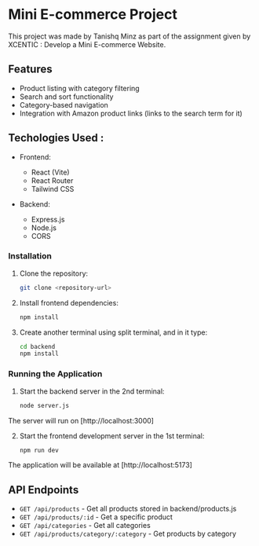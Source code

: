 # Mini E-commerce Project

This project was made by Tanishq Minz as part of the assignment given by XCENTIC : Develop a Mini E-commerce Website.

## Features

- Product listing with category filtering
- Search and sort functionality
- Category-based navigation
- Integration with Amazon product links (links to the search term for it)

## Techologies Used :

- Frontend:
  - React (Vite)
  - React Router
  - Tailwind CSS

- Backend:
  - Express.js
  - Node.js
  - CORS

### Installation

1. Clone the repository:

   ```bash
   git clone <repository-url>
   ```

2. Install frontend dependencies:

    ```bash
    npm install
    ```

3. Create another terminal using split terminal, and in it type: 

    ```bash
    cd backend
    npm install
    ```

### Running the Application

1. Start the backend server in the 2nd terminal:

    ```bash
    node server.js
    ```

The server will run on [http://localhost:3000]


2. Start the frontend development server in the 1st terminal:

    ```bash
    npm run dev
    ```

The application will be available at [http://localhost:5173]


## API Endpoints

- `GET /api/products` - Get all products stored in backend/products.js
- `GET /api/products/:id` - Get a specific product
- `GET /api/categories` - Get all categories
- `GET /api/products/category/:category` - Get products by category
